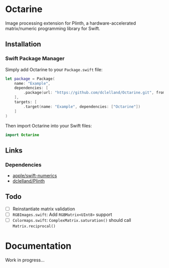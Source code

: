 # Octarine

Image processing extension for Plinth, a hardware-accelerated matrix/numeric programming library for Swift.

## Installation

### Swift Package Manager

Simply add Octarine to your `Package.swift` file:

```swift
let package = Package(
    name: "Example",
    dependencies: [
        .package(url: "https://github.com/dclelland/Octarine.git", from: "0.1.0"),
    ],
    targets: [
        .target(name: "Example", dependencies: ["Octarine"])
    ]
)
```

Then import Octarine into your Swift files:

```swift
import Octarine
```

## Links

### Dependencies

- [apple/swift-numerics](https://github.com/apple/swift-numerics)
- [dclelland/Plinth](https://github.com/dclelland/Plinth)

## Todo

- [ ] Reinstantiate matrix validation
- [ ] `RGBImages.swift`: Add `RGBMatrix<UInt8>` support
- [ ] `Colormaps.swift`: `ComplexMatrix.saturation()` should call `Matrix.reciprocal()`

# Documentation

Work in progress...

<!--

## Core

### [RGBMatrix](Sources/Octarine/Core/RGBMatrix.swift)

Generic RGB matrix struct.

## Images

### [Images](Sources/Octarine/Extensions/Images/GrayImages.swift)

Conversion from `Matrix` to `vImage.PixelBuffer`, `CGImage`, `CIImage`, `NSImage`, and `UIImage` and vice versa.

### [Images](Sources/Octarine/Extensions/Images/RGBImages.swift)

Conversion from `RGBMatrix` to `vImage.PixelBuffer`, `CGImage`, `CIImage`, `NSImage`, and `UIImage` and vice versa.

## Colormaps

### [Images](Sources/Octarine/Extensions/Colormaps/Colormaps.swift)

An opinionated hue, saturation and brightness mapping for `ComplexMatrix`.

-->
